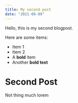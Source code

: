 ```yaml
---
title: My second post
date: "2021-09-09"
---
```


Hello, this is my second blogpost.

Here are some items:

- Item 1
- Item 2
- A **bold** item
- Another **bold text**

# Second Post

Not thing much lorem
